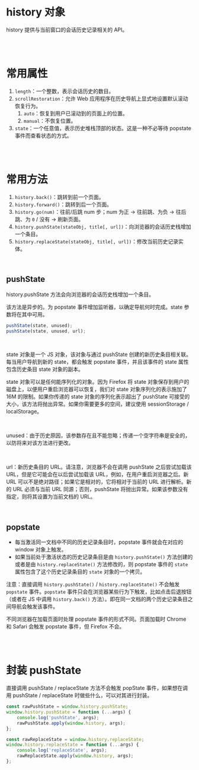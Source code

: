 # history 对象

history 提供与当前窗口的会话历史记录相关的 API。

<br><br>

# 常用属性

1. `length`：一个整数，表示会话历史的数目。
2. `scrollRestoration`：允许 Web 应用程序在历史导航上显式地设置默认滚动恢复行为。
    1. `auto`：恢复到用户已滚动到的页面上的位置。
    2. `manual`：不恢复位置。
3. `state`：一个任意值，表示历史堆栈顶部的状态。这是一种不必等待 popstate 事件而查看状态的方式。

<br><br>

# 常用方法

1. `history.back()`：跳转到前一个页面。
2. `history.forward()`：跳转到后一个页面。
3. `history.go(num)`：往前/后跳 num 步；num 为正 → 往前跳、为负 → 往后跳、为 `0` / 没有 → 刷新页面。
4. `history.pushState(stateObj, title[, url])`：向浏览器的会话历史栈增加一个条目。
5. `history.replaceState(stateObj, title[, url])`：修改当前历史记录实体。

<br>

## pushState

history.pushState 方法会向浏览器的会话历史栈增加一个条目。

该方法是异步的。为 popstate 事件增加监听器，以确定导航何时完成。state 参数将在其中可用。

```js
pushState(state, unused);
pushState(state, unused, url);
```

<br>

state 对象是一个 JS 对象，该对象与通过 pushState 创建的新历史条目相关联。每当用户导航到新的 state，都会触发 popstate 事件，并且该事件的 state 属性包含历史条目 state 对象的副本。

state 对象可以是任何能序列化的对象。因为 Firefox 将 state 对象保存到用户的磁盘上，以便用户重启浏览器可以恢复，我们对 state 对象序列化的表示施加了 16M 的限制。如果你传递的 state 对象的序列化表示超出了 pushState 可接受的大小，该方法将抛出异常。如果你需要更多的空间，建议使用 sessionStorage / localStorage。

<br>

unused：由于历史原因，该参数存在且不能忽略；传递一个空字符串是安全的，以防将来对该方法进行更改。

<br>

url：新历史条目的 URL。请注意，浏览器不会在调用 pushState 之后尝试加载该 URL，但是它可能会在以后尝试加载该 URL，例如，在用户重启浏览器之后。新 URL 可以不是绝对路径；如果它是相对的，它将相对于当前的 URL 进行解析。新的 URL 必须与当前 URL 同源；否则，pushState 将抛出异常。如果该参数没有指定，则将其设置为当前文档的 URL。

<br>

## popstate

-   每当激活同一文档中不同的历史记录条目时，popstate 事件就会在对应的 window 对象上触发。
-   如果当前处于激活状态的历史记录条目是由 `history.pushState()` 方法创建的或者是由 `history.replaceState()` 方法修改的，则 popstate 事件的 `state` 属性包含了这个历史记录条目的 `state` 对象的一个拷贝。

注意：直接调用 `history.pushState()` / `history.replaceState()` 不会触发 `popstate` 事件。`popstate` 事件只会在浏览器某些行为下触发，比如点击后退按钮（或者在 JS 中调用 `history.back()` 方法）。即在同一文档的两个历史记录条目之间导航会触发该事件。

不同浏览器在加载页面时处理 popstate 事件的形式不同。页面加载时 Chrome 和 Safari 会触发 popstate 事件，但 Firefox 不会。

<br><br>

# 封装 pushState

直接调用 pushState / replaceState 方法不会触发 popState 事件，如果想在调用 pushState / replaceState 时做些什么，可以对其进行封装。

```js
const rawPushState = window.history.pushState;
window.history.pushState = function (...args) {
    console.log('pushState', args);
    rawPushState.apply(window.history, args);
};

const rawReplaceState = window.history.replaceState;
window.history.replaceState = function (...args) {
    console.log('replaceState', args);
    rawReplaceState.apply(window.history, args);
};
```

<br>
